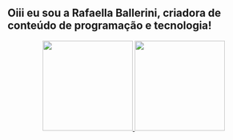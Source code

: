 ## Oiii eu sou a Rafaella Ballerini, criadora de conteúdo de programação e tecnologia!
<div align="center">
  <a href="https://github.com/andrefarias11">
  <img height="180em" src="https://github-readme-stats.vercel.app/api?username=andrefarias11&show_icons=true&theme=dark&include_all_commits=true&count_private=true"/>
  <img height="180em" src="https://github-readme-stats.vercel.app/api/top-langs/?username=andrefarias11&layout=compact&langs_count=7&theme=dark"/>
</div>
